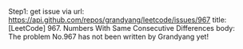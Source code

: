 Step1: get issue via url: https://api.github.com/repos/grandyang/leetcode/issues/967 
 title:[LeetCode] 967. Numbers With Same Consecutive Differences 
 body:  
 The problem No.967 has not been written by Grandyang yet!